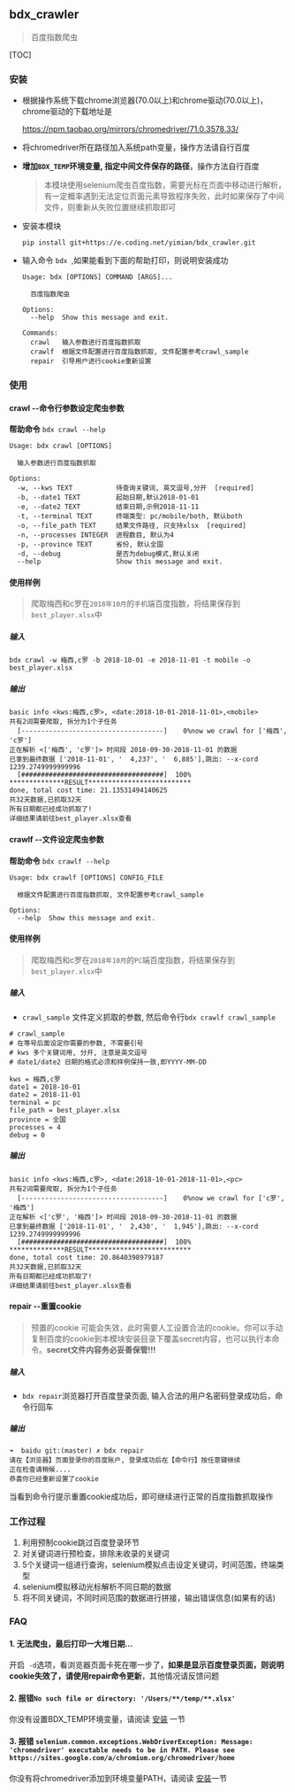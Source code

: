 ## bdx_crawler

> 百度指数爬虫

[TOC]

### 安装

- 根据操作系统下载chrome浏览器(70.0以上)和chrome驱动(70.0以上)，chrome驱动的下载地址是

  https://npm.taobao.org/mirrors/chromedriver/71.0.3578.33/

- 将chromedriver所在路径加入系统path变量，操作方法请自行百度

- **增加`BDX_TEMP`环境变量, 指定中间文件保存的路径**，操作方法自行百度

  >本模块使用selenium爬虫百度指数，需要光标在页面中移动进行解析，有一定概率遇到无法定位页面元素导致程序失败，此时如果保存了中间文件，则重新从失败位置继续抓取即可

- 安装本模块

  ```shell
  pip install git+https://e.coding.net/yimian/bdx_crawler.git
  ```

- 输入命令 `bdx `,如果能看到下面的帮助打印，则说明安装成功

  ```shell
  Usage: bdx [OPTIONS] COMMAND [ARGS]...

    百度指数爬虫

  Options:
    --help  Show this message and exit.

  Commands:
    crawl   输入参数进行百度指数抓取
    crawlf  根据文件配置进行百度指数抓取, 文件配置参考crawl_sample
    repair  引导用户进行cookie重新设置
  ```

### 使用

#### crawl --命令行参数设定爬虫参数

**帮助命令** `bdx crawl --help`

```shell
Usage: bdx crawl [OPTIONS]

  输入参数进行百度指数抓取

Options:
  -w, --kws TEXT           待查询关键词, 英文逗号,分开  [required]
  -b, --date1 TEXT         起始日期,默认2018-01-01
  -e, --date2 TEXT         结束日期,示例2018-11-11
  -t, --terminal TEXT      终端类型: pc/mobile/both, 默认both
  -o, --file_path TEXT     结果文件路径, 只支持xlsx  [required]
  -n, --processes INTEGER  进程数目, 默认为4
  -p, --province TEXT      省份, 默认全国
  -d, --debug              是否为debug模式,默认关闭
  --help                   Show this message and exit.
```

#### 使用样例

> 爬取梅西和c罗在`2018年10月`的`手机`端百度指数，将结果保存到`best_player.xlsx`中

##### 输入

```shell
bdx crawl -w 梅西,c罗 -b 2018-10-01 -e 2018-11-01 -t mobile -o best_player.xlsx
```

##### 输出

```
basic info <kws:梅西,c罗>, <date:2018-10-01-2018-11-01>,<mobile>
共有2词需要爬取, 拆分为1个子任务
  [------------------------------------]    0%now we crawl for ['梅西', 'c罗']
正在解析 <['梅西', 'c罗']> 时间段 2018-09-30-2018-11-01 的数据
已拿到最终数据 ['2018-11-01', '  4,237', '  6,885'],跳出: --x-cord 1239.2749999999996
  [####################################]  100%
**************RESULT**************************
done, total cost time: 21.13531494140625
共32天数据,已抓取32天
所有日期都已经成功抓取了!
详细结果请前往best_player.xlsx查看
```



#### crawlf  --文件设定爬虫参数

**帮助命令** `bdx crawlf --help`

```shell
Usage: bdx crawlf [OPTIONS] CONFIG_FILE

  根据文件配置进行百度指数抓取, 文件配置参考crawl_sample

Options:
  --help  Show this message and exit.
```

#### 使用样例

> 爬取梅西和c罗在`2018年10月`的`PC`端百度指数，将结果保存到`best_player.xlsx`中

##### 输入

- `crawl_sample` 文件定义抓取的参数, 然后命令行`bdx crawlf crawl_sample`

```shell
# crawl_sample
# 在等号后面设定你需要的参数, 不需要引号
# kws 多个关键词用, 分开, 注意是英文逗号
# date1/date2 日期的格式必须和样例保持一致,即YYYY-MM-DD

kws = 梅西,c罗
date1 = 2018-10-01
date2 = 2018-11-01
terminal = pc
file_path = best_player.xlsx
province = 全国
processes = 4
debug = 0
```

##### 输出

```shell
basic info <kws:梅西,c罗>, <date:2018-10-01-2018-11-01>,<pc>
共有2词需要爬取, 拆分为1个子任务
  [------------------------------------]    0%now we crawl for ['c罗', '梅西']
正在解析 <['c罗', '梅西']> 时间段 2018-09-30-2018-11-01 的数据
已拿到最终数据 ['2018-11-01', '  2,430', '  1,945'],跳出: --x-cord 1239.2749999999996
  [####################################]  100%
**************RESULT**************************
done, total cost time: 20.8640398979187
共32天数据,已抓取32天
所有日期都已经成功抓取了!
详细结果请前往best_player.xlsx查看
```

#### repair --重置cookie

> 预置的cookie 可能会失效，此时需要人工设置合法的cookie。你可以手动复制百度的cookie到本模块安装目录下覆盖secret内容，也可以执行本命令。**secret文件内容务必妥善保管!!!**

##### 输入

- `bdx repair`浏览器打开百度登录页面, 输入合法的用户名密码登录成功后，命令行回车

##### 输出

```shell
➜  baidu git:(master) ✗ bdx repair
请在【浏览器】页面登录你的百度账户, 登录成功后在【命令行】按任意键继续
正在检查请稍候....
恭喜你已经重新设置了cookie
```

当看到命令行提示重置cookie成功后，即可继续进行正常的百度指数抓取操作

### 工作过程

1. 利用预制cookie跳过百度登录环节
2. 对关键词进行预检查，排除未收录的关键词
3. 5个关键词一组进行查询，selenium模拟点击设定关键词，时间范围，终端类型
4. selenium模拟移动光标解析不同日期的数据
5. 将不同关键词，不同时间范围的数据进行拼接，输出错误信息(如果有的话)

### FAQ

####  1. 无法爬虫，最后打印一大堆日期...

开启` -d`选项，看浏览器页面卡死在哪一步了，**如果是显示百度登录页面，则说明cookie失效了，请使用repair命令更新**，其他情况请反馈问题

#### 2. 报错`No such file or directory: '/Users/**/temp/**.xlsx'`

你没有设置BDX_TEMP环境变量，请阅读 [安装](#安装) 一节  

#### 3. 报错 `selenium.common.exceptions.WebDriverException: Message: 'chromedriver' executable needs to be in PATH. Please see https://sites.google.com/a/chromium.org/chromedriver/home`

你没有将chromedriver添加到环境变量PATH，请阅读 [安装](#安装)一节  

